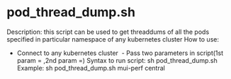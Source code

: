 # pod_thread_dump.sh
Description: this script can be used to get threaddums of all the pods specified in particular namespace of any kubernetes cluster
How to use:
  - Connect to any kubernetes cluster
  - Pass two parameters in script(1st param = <namespace>,2nd param =<region>)
Syntax to run script:
  sh pod_thread_dump.sh <namespace> <region>
Example:    sh pod_thread_dump.sh mui-perf central
